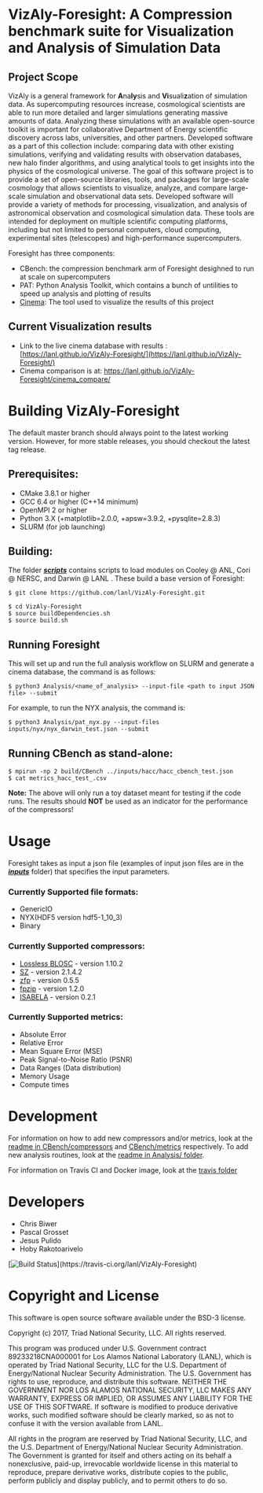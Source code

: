 # VizAly-Foresight: A Compression benchmark suite for Visualization and Analysis of Simulation Data

## Project Scope
VizAly is a general framework for **A**na**ly**sis and **Vi**suali**z**ation of simulation data. As supercomputing resources increase, cosmological scientists are able to run more detailed and larger simulations generating massive amounts of data. Analyzing these simulations with an available open-source toolkit is important for collaborative Department of Energy scientific discovery across labs, universities, and other partners. Developed software as a part of this collection include: comparing data with other existing simulations, verifying and validating results with observation databases, new halo finder algorithms, and using analytical tools to get insights into the physics of the cosmological universe. The goal of this software project is to provide a set of open-source libraries, tools, and packages for large-scale cosmology that allows scientists to visualize, analyze, and compare large-scale simulation and observational data sets. Developed software will provide a variety of methods for processing, visualization, and analysis of astronomical observation and cosmological simulation data. These tools are intended for deployment on multiple scientific computing platforms, including but not limited to personal computers, cloud computing, experimental sites (telescopes) and high-performance supercomputers.

Foresight has three components:
* CBench: the compression benchmark arm of Foresight desighned to run at scale on supercomputers
* PAT: Python Analysis Toolkit, which contains a bunch of untilities to speed up analysis and plotting of results
* [Cinema](https://cinemascience.github.io/): The tool used to visualize the results of this project 

## Current Visualization results
* Link to the live cinema database with results : [https://lanl.github.io/VizAly-Foresight/](https://lanl.github.io/VizAly-Foresight/)
* Cinema comparison is at: https://lanl.github.io/VizAly-Foresight/cinema_compare/

# Building VizAly-Foresight
The default master branch should always point to the latest working version. However, for more stable releases, you should checkout the latest tag release.

## Prerequisites:
* CMake 3.8.1 or higher
* GCC 6.4 or higher (C++14 minimum)
* OpenMPI 2 or higher
* Python 3.X (+matplotlib=2.0.0, +apsw=3.9.2, +pysqlite=2.8.3)
* SLURM (for job launching)

## Building:
The folder **[_scripts_](scripts)** contains scripts to load modules on Cooley @ ANL, Cori @ NERSC, and Darwin @ LANL . These build a base version of Foresight:
```
$ git clone https://github.com/lanl/VizAly-Foresight.git

$ cd VizAly-Foresight
$ source buildDependencies.sh
$ source build.sh
```

## Running Foresight
This will set up and run the full analysis workflow on SLURM and generate a cinema database, the command is as follows:
```
$ python3 Analysis/<name_of_analysis> --input-file <path to input JSON file> --submit
```
For example, to run the NYX analysis, the command is:
```
$ python3 Analysis/pat_nyx.py --input-files inputs/nyx/nyx_darwin_test.json --submit
```

## Running CBench as stand-alone:
```
$ mpirun -np 2 build/CBench ../inputs/hacc/hacc_cbench_test.json
$ cat metrics_hacc_test_.csv
```

**Note:**  The above will only run a toy dataset meant for testing if the code runs. The results should **NOT** be used as an indicator for the performance of the compressors!


# Usage
Foresight takes as input a json file (examples of input json files are in the **_[inputs](inputs)_** folder) that specifies the input parameters. 

### Currently Supported file formats:
* GenericIO
* NYX(HDF5 version hdf5-1_10_3) 
* Binary

### Currently Supported compressors:
* [Lossless BLOSC](http://blosc.org/) - version 1.10.2
* [SZ](https://collab.cels.anl.gov/display/ESR/SZ) - version 2.1.4.2
* [zfp](https://computation.llnl.gov/projects/floating-point-compression) - version 0.5.5
* [fpzip](https://computation.llnl.gov/projects/floating-point-compression) - version 1.2.0
* [ISABELA](http://freescience.org/cs/ISABELA/ISABELA.html) - version 0.2.1

### Currently Supported metrics:
* Absolute Error
* Relative Error
* Mean Square Error (MSE)
* Peak Signal-to-Noise Ratio (PSNR)
* Data Ranges (Data distribution)
* Memory Usage
* Compute times

# Development
For information on how to add new compressors and/or metrics, look at the [readme in CBench/compressors](CBench/compressors/readme.md) and [CBench/metrics](CBench/metrics) respectively. To add new analysis routines, look at the [readme in Analysis/ folder](Analysis/README.md).

For information on Travis CI and Docker image, look at the [travis folder](testing/travis) 

# Developers
* Chris Biwer
* Pascal Grosset
* Jesus Pulido
* Hoby Rakotoarivelo

[![Build Status](https://travis-ci.org/lanl/VizAly-Foresight.svg?branch=master;)](https://travis-ci.org/lanl/VizAly-Foresight)


# Copyright and License
This software is open source software available under the BSD-3 license.

Copyright (c) 2017, Triad National Security, LLC.
All rights reserved.

This program was produced under U.S. Government contract 89233218CNA000001 for Los Alamos National Laboratory (LANL), which is operated by Triad National Security, LLC for the U.S. Department of Energy/National Nuclear Security Administration. The U.S. Government has rights to use, reproduce, and distribute this software.  NEITHER THE GOVERNMENT NOR LOS ALAMOS NATIONAL SECURITY, LLC MAKES ANY WARRANTY, EXPRESS OR IMPLIED, OR ASSUMES ANY LIABILITY FOR THE USE OF THIS SOFTWARE.  If software is modified to produce derivative works, such modified software should be clearly marked, so as not to confuse it with the version available from LANL.

All rights in the program are reserved by Triad National Security, LLC, and the U.S. Department of Energy/National Nuclear Security Administration. The Government is granted for itself and others acting on its behalf a nonexclusive, paid-up, irrevocable worldwide license in this material to reproduce, prepare derivative works, distribute copies to the public, perform publicly and display publicly, and to permit others to do so.
